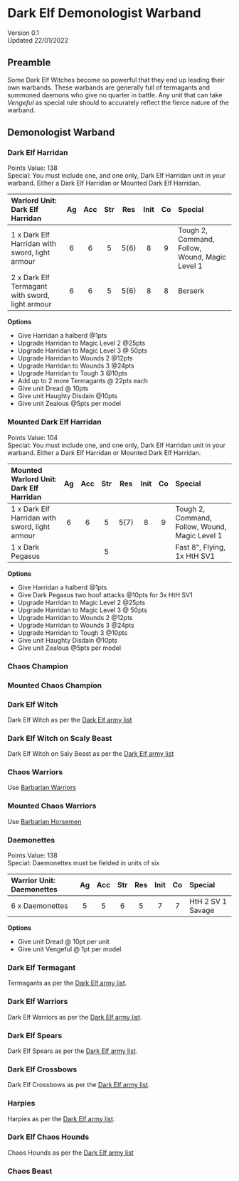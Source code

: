 # Dark Elf Demonologist Warband
Version  0.1<BR>
Updated 22/01/2022

## Preamble
Some Dark Elf Witches become so powerful that they end up leading their own warbands.  These warbands are generally full of termagants and summoned daemons who give no quarter in battle.  Any unit that can take *Vengeful* as special rule should to accurately reflect the fierce nature of the warband.

## Demonologist Warband

### Dark Elf Harridan
Points Value: 138<br>
Special: You must include one, and one only, Dark Elf Harridan unit in your warband.  Either a Dark Elf Harridan or Mounted Dark Elf Harridan.

| Warlord Unit: Dark Elf Harridan                 | Ag   | Acc  | Str  | Res  | Init | Co   | Special                                         |
|:------------------------------------------------|:----:|:----:|:----:|:----:|:----:|:----:|:------------------------------------------------|
| 1 x Dark Elf Harridan with sword, light armour  | 6    | 6    | 5    | 5(6) | 8    | 9    | Tough 2, Command, Follow, Wound, Magic Level 1  |
| 2 x Dark Elf Termagant with sword, light armour | 6    | 6    | 5    | 5(6) | 8    | 8    | Berserk                                         |

**Options**
  * Give Harridan a halberd @1pts
  * Upgrade Harridan to Magic Level 2 @25pts
  * Upgrade Harridan to Magic Level 3 @ 50pts
  * Upgrade Harridan to Wounds 2 @12pts
  * Upgrade Harridan to Wounds 3 @24pts
  * Upgrade Harridan to Tough 3 @10pts
  * Add up to 2 more Termagants @ 22pts each
  * Give unit Dread @ 10pts
  * Give unit Haughty Disdain @10pts
  * Give unit Zealous @5pts per model

### Mounted Dark Elf Harridan
Points Value: 104<br>
Special: You must include one, and one only, Dark Elf Harridan unit in your warband.  Either a Dark Elf Harridan or Mounted Dark Elf Harridan.

| Mounted Warlord Unit: Dark Elf Harridan        | Ag   | Acc  | Str  | Res  | Init | Co   | Special                                         |
|:-----------------------------------------------|:----:|:----:|:----:|:----:|:----:|:----:|:------------------------------------------------|
| 1 x Dark Elf Harridan with sword, light armour | 6    | 6    | 5    | 5(7) | 8    | 9    | Tough 2, Command, Follow, Wound, Magic Level 1  |
| 1 x Dark Pegasus                               |      |      | 5    |      |      |      | Fast 8", Flying, 1x HtH SV1                     |

**Options**
  * Give Harridan a halberd @1pts
  * Give Dark Pegasus two hoof attacks @10pts for 3x HtH SV1
  * Upgrade Harridan to Magic Level 2 @25pts
  * Upgrade Harridan to Magic Level 3 @ 50pts
  * Upgrade Harridan to Wounds 2 @12pts
  * Upgrade Harridan to Wounds 3 @24pts
  * Upgrade Harridan to Tough 3 @10pts
  * Give unit Haughty Disdain @10pts
  * Give unit Zealous @5pts per model

### Chaos Champion

### Mounted Chaos Champion

### Dark Elf Witch
Dark Elf Witch as per the [Dark Elf army list](DarkElfArmyList.md#dark-elf-witch)

### Dark Elf Witch on Scaly Beast
Dark Elf Witch on Saly Beast as per the [Dark Elf army list](DarkElfArmyList.md#dark-elf-witch-on-scaly-beast)

### Chaos Warriors
Use [Barbarian Warriors](https://wargames91559202.files.wordpress.com/2021/05/erehwon-barbarians-warband-v2.1.pdf)

### Mounted Chaos Warriors
Use [Barbarian Horsemen](https://wargames91559202.files.wordpress.com/2021/05/erehwon-barbarians-warband-v2.1.pdf)

### Daemonettes
Points Value: 138<br>
Special:  Daemonettes must be fielded in units of six

| Warrior Unit: Daemonettes | Ag   | Acc  | Str  | Res  | Init | Co   | Special            |
|:--------------------------|:----:|:----:|:----:|:----:|:----:|:----:|:-------------------|
| 6 x Daemonettes           | 5    | 5    | 6    | 5    | 7    | 7    | HtH 2 SV 1 Savage  |

**Options**
  * Give unit Dread @ 10pt per unit
  * Give unit Vengeful @ 1pt per model

### Dark Elf Termagant
Termagants as per the [Dark Elf army list](DarkElfArmyList.md#dark-elf-termagant).


### Dark Elf Warriors
Dark Elf Warriors as per the [Dark Elf army list](DarkElfArmyList.md#dark-elf-warriors).

### Dark Elf Spears
Dark Elf Spears as per the [Dark Elf army list](DarkElfArmyList.md#dark-elf-spears).

### Dark Elf Crossbows
Dark Elf Crossbows as per the [Dark Elf army list](DarkElfArmyList.md#dark-elf-crossbows).

### Harpies
Harpies as per the [Dark Elf army list](DarkElfArmyList.md#harpies).

### Dark Elf Chaos Hounds
Chaos Hounds as per the [Dark Elf army list](DarkElfArmyList.md#dark-elf-chaos-hounds)

### Chaos Beast




